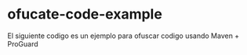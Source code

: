 # ofucate-code-example
El siguiente codigo es un ejemplo para ofuscar codigo usando Maven + ProGuard
